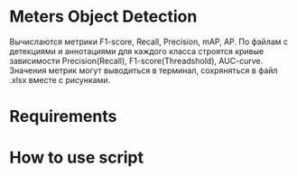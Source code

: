 # Meters Object Detection
Вычислаются метрики F1-score, Recall, Precision, mAP, AP.
По файлам с детекциями и аннотациями для каждого класса строятся кривые зависимости Precision(Recall), F1-score(Threadshold), AUC-curve.
Значения метрик могут выводиться в терминал, сохряняться в файл .xlsx вместе с рисунками.

# Requirements

# How to use script
